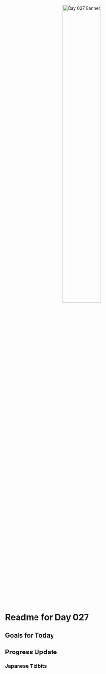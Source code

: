 <div align="center">
 <img src="../../Images/image_027.jpg" alt="Day 027 Banner" width="50%">
</div>

# Readme for Day 027

## Goals for Today

## Progress Update

### Japanese Tidbits

